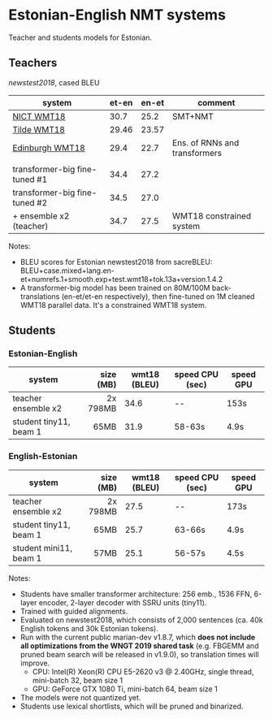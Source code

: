 # Estonian-English NMT systems

Teacher and students models for Estonian.


## Teachers

_newstest2018_, cased BLEU

| system | et-en | en-et | comment |
|--------|-------|-------|---------|
| [NICT WMT18](http://www.statmt.org/wmt18/pdf/WMT046.pdf)      | 30.7  | 25.2  | SMT+NMT
| [Tilde WMT18](http://www.statmt.org/wmt18/pdf/WMT050.pdf)     | 29.46 | 23.57 |
| [Edinburgh WMT18](http://www.statmt.org/wmt18/pdf/WMT039.pdf) | 29.4  | 22.7  | Ens. of RNNs and transformers
||||
| transformer-big fine-tuned #1                                 | 34.4  | 27.2  |
| transformer-big fine-tuned #2                                 | 34.5  | 27.0  |
| + ensemble x2 (teacher)                                       | 34.7  | 27.5  | WMT18 constrained system


Notes:

* BLEU scores for Estonian newstest2018 from sacreBLEU:
  BLEU+case.mixed+lang.en-et+numrefs.1+smooth.exp+test.wmt18+tok.13a+version.1.4.2
* A transformer-big model has been trained on 80M/100M back-translations
  (en-et/et-en respectively), then fine-tuned on 1M cleaned WMT18 parallel data.
  It's a constrained WMT18 system.


## Students


### Estonian-English

| system | size (MB) | wmt18 (BLEU) | speed CPU (sec) | speed GPU |
|--------|----------:|--------------|-----------------|-----------|
| teacher ensemble x2          | 2x 798MB | 34.6  | --     | 153s |
| student tiny11, beam 1       |     65MB | 31.9  | 58-63s | 4.9s |


### English-Estonian

| system | size (MB) | wmt18 (BLEU) | speed CPU (sec) | speed GPU |
|--------|----------:|--------------|-----------------|-----------|
| teacher ensemble x2          | 2x 798MB | 27.5  | --     | 173s |
| student tiny11, beam 1       |     65MB | 25.7  | 63-66s | 4.9s |
| student mini11, beam 1       |     57MB | 25.1  | 56-57s | 4.5s |


Notes:

* Students have smaller transformer architecture: 256 emb., 1536 FFN, 6-layer
  encoder, 2-layer decoder with SSRU units (tiny11).
* Trained with guided alignments.
* Evaluated on newstest2018, which consists of 2,000 sentences (ca. 40k English
  tokens and 30k Estonian tokens).
* Run with the current public marian-dev v1.8.7, which **does not include all
  optimizations from the WNGT 2019 shared task** (e.g. FBGEMM and pruned beam
  search will be released in v1.9.0), so translation times will improve.
  * CPU: Intel(R) Xeon(R) CPU E5-2620 v3 @ 2.40GHz, single thread, mini-batch 32, beam size 1
  * GPU: GeForce GTX 1080 Ti, mini-batch 64, beam size 1
* The models were not quantized yet.
* Students use lexical shortlists, which will be pruned and binarized.

